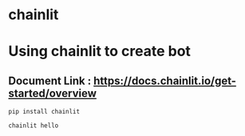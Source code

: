 # chainlit

# Using chainlit to create bot

## Document Link : https://docs.chainlit.io/get-started/overview

```
pip install chainlit

```

```
chainlit hello
```